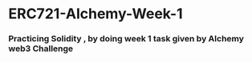 # ERC721-Alchemy-Week-1

### Practicing Solidity , by doing week 1 task given by Alchemy web3 Challenge
